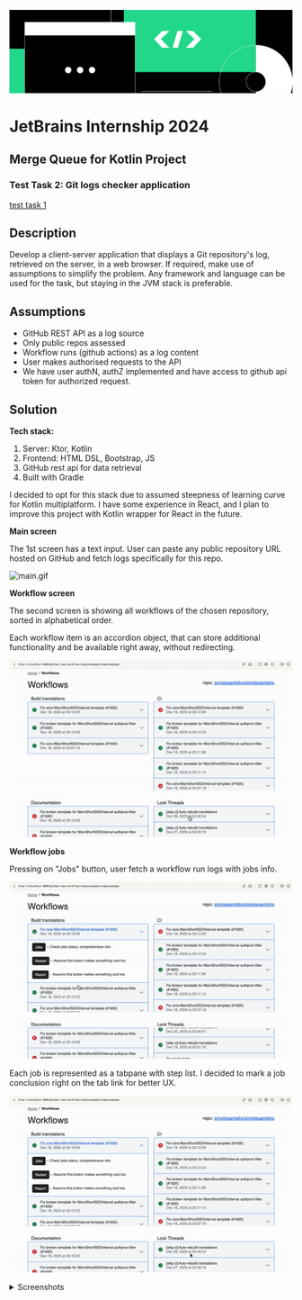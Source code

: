![jbcanvas-half.svg](images%2Fjbcanvas-half.svg)
# JetBrains Internship 2024
## Merge Queue for Kotlin Project
### Test Task 2: Git logs checker application
 [test task 1](https://github.com/alexarlord-boop/jb-intern/blob/main/task1.md)


## Description
Develop a client-server application that displays a Git repository's log, retrieved on the server, in a web browser. If required, make use of assumptions to simplify the problem. Any framework and language can be used for the task, but staying in the JVM stack is preferable.

## Assumptions
* GitHub REST API as a log source
* Only public repos assessed
* Workflow runs (github actions) as a log content
* User makes authorised requests to the API
* We have user authN, authZ implemented and have access to github api token for authorized request.

## Solution

**Tech stack:**
1. Server: Ktor, Kotlin
2. Frontend: HTML DSL, Bootstrap, JS 
3. GitHub rest api for data retrieval
4. Built with Gradle

I decided to opt for this stack due to assumed steepness of learning curve for Kotlin multiplatform.
I have some experience in React, and I plan to improve this project with Kotlin wrapper for React in the future.

**Main screen**

The 1st screen has a text input. User can paste any public repository URL hosted on GitHub and fetch logs specifically for this repo.

![main.gif](videos%2Fmain.gif)

**Workflow screen**

The second screen is showing all workflows of the chosen repository, sorted in alphabetical order.

Each workflow item is an accordion object, that can store additional functionality and be available right away, without redirecting.

![workflows.gif](videos%2Fworkflows.gif)


**Workflow jobs**

Pressing on "Jobs" button, user fetch a workflow run logs with jobs info.

![jobpress.gif](videos%2Fjobpress.gif)

Each job is represented as a tabpane with step list.
I decided to mark a job conclusion right on the tab link for better UX.

![joberror.gif](videos%2Fjoberror.gif)

<details><summary>Screenshots</summary>

![main.png](images%2Fpresentation%2Fmain.png)

![workflow.png](images%2Fpresentation%2Fworkflow.png)

![jobs.png](images%2Fpresentation%2Fjobs.png)

![errorjob.png](images%2Fpresentation%2Ferrorjob.png)
</details>